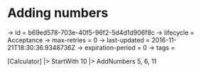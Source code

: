 # Adding numbers

-> id = b69ed578-703e-40f5-96f2-5d4d1d906f8c
-> lifecycle = Acceptance
-> max-retries = 0
-> last-updated = 2016-11-21T18:30:36.9348736Z
-> expiration-period = 0
-> tags = 

[Calculator]
|> StartWith 10
|> AddNumbers 5, 6, 11
~~~
